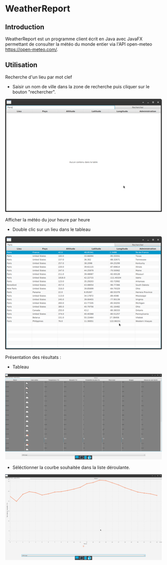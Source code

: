 # WeatherReport

## Introduction

WeatherReport est un programme client écrit en Java avec JavaFX permettant de consulter la météo du monde entier via l'API open-meteo https://open-meteo.com/.

## Utilisation

Recherche d'un lieu par mot clef 

- Saisir un nom de ville dans la zone de recherche puis cliquer sur le bouton "rechercher".

![Recherche par lieu](imgs/search_location.png)

Afficher la météo du jour heure par heure

- Double clic sur un lieu dans le tableau

![Séléction d'un lieu](imgs/select_location.png)

Présentation des résultats :

- Tableau 

![Affichage des courbes](imgs/show_table.png)

- Séléctionner la courbe souhaitée dans la liste déroulante.

![Affichage des courbes](imgs/show_charts.png)

